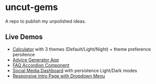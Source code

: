 # uncut-gems
A repo to publish my unpolished ideas.

## Live Demos
- [Calculator](https://venerable-malasada-cab94c.netlify.app/) with 3 themes (Default/Light/Night) + theme preference persitence
- [Advice Generator App](https://beautiful-griffin-cb0434.netlify.app/)
- [FAQ Accordion Component](https://tangerine-torrone-281268.netlify.app/)
- [Social Media Dashboard](https://snazzy-croquembouche-e6675f.netlify.app/) with persistence Light/Dark modes
- [Responsive Intro Page with Dropdown Menu](https://beamish-dango-362b8d.netlify.app/)
